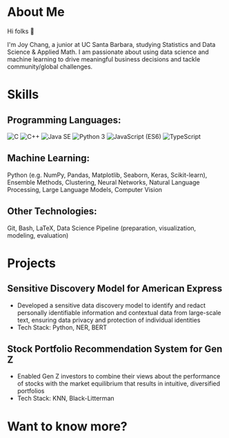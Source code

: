 # About Me
Hi folks :wave: 

I'm Joy Chang, a junior at UC Santa Barbara, studying Statistics and Data Science & Applied Math. I am passionate about using data science and machine learning to drive meaningful business decisions and tackle community/global challenges. 

# Skills
## Programming Languages:
<img src="https://img.shields.io/badge/C-lightgrey" alt="C" /> <img src="https://img.shields.io/badge/C++-ff69b4" alt="C++" /> <img src="https://img.shields.io/badge/Java SE-important" alt="Java SE" /> <img src="https://img.shields.io/badge/Python 3-informational" alt="Python 3" /> <img src="https://img.shields.io/badge/JavaScript (ES6)-brightgreen" alt="JavaScript (ES6)" /> <img src="https://img.shields.io/badge/TypeScript-yellow" alt="TypeScript" />

<!-- * C/C++
* Java SE
* Python 3
* JavaScript (ES6)
* TypeScript -->
## Machine Learning: 
Python (e.g. NumPy, Pandas, Matplotlib, Seaborn, Keras, Scikit-learn), Ensemble Methods, Clustering, Neural Networks, Natural Language Processing, Large Language Models, Computer Vision 

## Other Technologies:
Git, Bash, LaTeX, Data Science Pipeline (preparation, visualization, modeling, evaluation)

# Projects
## Sensitive Discovery Model for American Express
* Developed a sensitive data discovery model to identify and redact personally identifiable information and contextual data from large-scale text, ensuring data privacy and protection of individual identities
* Tech Stack: Python, NER, BERT

## Stock Portfolio Recommendation System for Gen Z
* Enabled Gen Z investors to combine their views about the performance of stocks with the market equilibrium that results in intuitive, diversified portfolios
* Tech Stack: KNN, Black-Litterman


# Want to know more?

